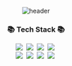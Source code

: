 <div align="center">
  
  ![header](https://capsule-render.vercel.app/api?type=waving&color=gradient&text=HeejinKim&height=200)
</div>
<h3 align="center">📚 Tech Stack 📚</h3>
<p align="center">
  <img src="https://img.shields.io/badge/C++-00599C?style=flat&logo=C%2B%2B&logoColor=white"/></a>&nbsp
  <img src="https://img.shields.io/badge/Spring-6DB33F?style=flat&logo=Spring&logoColor=white"/></a>&nbsp
  <img src="https://img.shields.io/badge/html5-E34F26?style=flat&logo=html5&logoColor=white"/></a>&nbsp
  <img src="https://img.shields.io/badge/css3-1572B6?style=flat&logo=css3&logoColor=white"/></a>&nbsp
  <br>
  <img src="https://img.shields.io/badge/Javascript-F7DF1E?style=flat&logo=javascript&logoColor=white"/></a>&nbsp 
  <img src="https://img.shields.io/badge/Java-007396?style=flat&logo=Java&logoColor=white"/></a>&nbsp
  <img src="https://img.shields.io/badge/Python-3766AB?style=flat&logo=Python&logoColor=white"/></a>&nbsp 
  <img src="https://img.shields.io/badge/Mysql-4479A1?style=flat&logo=MySql&logoColor=white"/></a>&nbsp 
</p>

<!--
**heejjinkim/heejjinkim** is a ✨ _special_ ✨ repository because its `README.md` (this file) appears on your GitHub profile.

Here are some ideas to get you started:

- 🔭 I’m currently working on ...
- 🌱 I’m currently learning ...
- 👯 I’m looking to collaborate on ...
- 🤔 I’m looking for help with ...
- 💬 Ask me about ...
- 📫 How to reach me: ...
- 😄 Pronouns: ...
- ⚡ Fun fact: ...
-->

